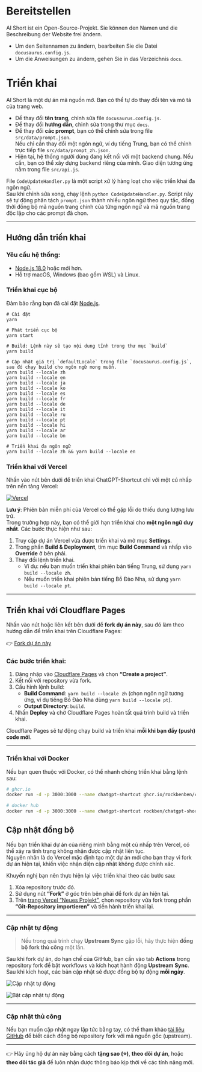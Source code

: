 # Bereitstellen

AI Short ist ein Open-Source-Projekt. Sie können den Namen und die Beschreibung der Website frei ändern.

- Um den Seitennamen zu ändern, bearbeiten Sie die Datei `docusaurus.config.js`.
- Um die Anweisungen zu ändern, gehen Sie in das Verzeichnis `docs`.
# Triển khai

AI Short là một dự án mã nguồn mở. Bạn có thể tự do thay đổi tên và mô tả của trang web.

- Để thay đổi **tên trang**, chỉnh sửa file `docusaurus.config.js`.  
- Để thay đổi **hướng dẫn**, chỉnh sửa trong thư mục `docs`.  
- Để thay đổi **các prompt**, bạn có thể chỉnh sửa trong file `src/data/prompt.json`.  
  Nếu chỉ cần thay đổi một ngôn ngữ, ví dụ tiếng Trung, bạn có thể chỉnh trực tiếp file `src/data/prompt_zh.json`.  
- Hiện tại, hệ thống người dùng đang kết nối với một backend chung. Nếu cần, bạn có thể xây dựng backend riêng của mình. Giao diện tương ứng nằm trong file `src/api.js`.

File `CodeUpdateHandler.py` là một script xử lý hàng loạt cho việc triển khai đa ngôn ngữ.  
Sau khi chỉnh sửa xong, chạy lệnh `python CodeUpdateHandler.py`. Script này sẽ tự động phân tách `prompt.json` thành nhiều ngôn ngữ theo quy tắc, đồng thời đồng bộ mã nguồn trang chính của từng ngôn ngữ và mã nguồn trang độc lập cho các prompt đã chọn.

---

## Hướng dẫn triển khai

### Yêu cầu hệ thống:

- [Node.js 18.0](https://nodejs.org/) hoặc mới hơn.  
- Hỗ trợ macOS, Windows (bao gồm WSL) và Linux.

### Triển khai cục bộ

Đảm bảo rằng bạn đã cài đặt [Node.js](https://nodejs.org/).

```shell
# Cài đặt
yarn

# Phát triển cục bộ
yarn start

# Build: Lệnh này sẽ tạo nội dung tĩnh trong thư mục `build`
yarn build

# Cập nhật giá trị `defaultLocale` trong file `docusaurus.config.js`, sau đó chạy build cho ngôn ngữ mong muốn.
yarn build --locale zh
yarn build --locale en
yarn build --locale ja
yarn build --locale ko
yarn build --locale es
yarn build --locale fr
yarn build --locale de
yarn build --locale it
yarn build --locale ru
yarn build --locale pt
yarn build --locale hi
yarn build --locale ar
yarn build --locale bn

# Triển khai đa ngôn ngữ
yarn build --locale zh && yarn build --locale en

```

### Triển khai với Vercel

Nhấn vào nút bên dưới để triển khai ChatGPT-Shortcut chỉ với một cú nhấp trên nền tảng Vercel:

[![Vercel](https://vercel.com/button)](https://vercel.com/new/clone?repository-url=https%3A%2F%2Fgithub.com%2Frockbenben%2FChatGPT-Shortcut%2Ftree%2Fmain)

**Lưu ý**: Phiên bản miễn phí của Vercel có thể gặp lỗi do thiếu dung lượng lưu trữ.  
Trong trường hợp này, bạn có thể giới hạn triển khai cho **một ngôn ngữ duy nhất**. Các bước thực hiện như sau:

1. Truy cập dự án Vercel vừa được triển khai và mở mục **Settings**.  
2. Trong phần **Build & Deployment**, tìm mục **Build Command** và nhấp vào **Override** ở bên phải.  
3. Thay đổi lệnh triển khai.  
   - Ví dụ: nếu bạn muốn triển khai phiên bản tiếng Trung, sử dụng `yarn build --locale zh`.  
   - Nếu muốn triển khai phiên bản tiếng Bồ Đào Nha, sử dụng `yarn build --locale pt`.

---

## Triển khai với Cloudflare Pages

Nhấn vào nút hoặc liên kết bên dưới để **fork dự án này**, sau đó làm theo hướng dẫn để triển khai trên Cloudflare Pages:

👉 [Fork dự án này](https://github.com/rockbenben/ChatGPT-Shortcut/fork)

### Các bước triển khai:

1. Đăng nhập vào [Cloudflare Pages](https://pages.cloudflare.com/) và chọn **“Create a project”**.  
2. Kết nối với repository vừa fork.  
3. Cấu hình lệnh build:  
   - **Build Command**: `yarn build --locale zh` (chọn ngôn ngữ tương ứng, ví dụ tiếng Bồ Đào Nha dùng `yarn build --locale pt`).  
   - **Output Directory**: `build`.  
4. Nhấn **Deploy** và chờ Cloudflare Pages hoàn tất quá trình build và triển khai.

Cloudflare Pages sẽ tự động chạy build và triển khai **mỗi khi bạn đẩy (push) code mới**.

---

### Triển khai với Docker

Nếu bạn quen thuộc với Docker, có thể nhanh chóng triển khai bằng lệnh sau:

```bash
# ghcr.io
docker run -d -p 3000:3000 --name chatgpt-shortcut ghcr.io/rockbenben/chatgpt-shortcut:latest

# docker hub
docker run -d -p 3000:3000 --name chatgpt-shortcut rockben/chatgpt-shortcut:latest
```

## Cập nhật đồng bộ

Nếu bạn triển khai dự án của riêng mình bằng một cú nhấp trên Vercel, có thể xảy ra tình trạng không nhận được cập nhật liên tục.  
Nguyên nhân là do Vercel mặc định tạo một dự án mới cho bạn thay vì fork dự án hiện tại, khiến việc nhận diện cập nhật không được chính xác.  

Khuyến nghị bạn nên thực hiện lại việc triển khai theo các bước sau:

1. Xóa repository trước đó.  
2. Sử dụng nút **“Fork”** ở góc trên bên phải để fork dự án hiện tại.  
3. Trên [trang Vercel “Neues Projekt”](https://vercel.com/new), chọn repository vừa fork trong phần **“Git-Repository importieren”** và tiến hành triển khai lại.

---

### Cập nhật tự động

> Nếu trong quá trình chạy **Upstream Sync** gặp lỗi, hãy thực hiện **đồng bộ fork thủ công** một lần.

Sau khi fork dự án, do hạn chế của GitHub, bạn cần vào tab **Actions** trong repository fork để bật workflows và kích hoạt hành động **Upstream Sync**.  
Sau khi kích hoạt, các bản cập nhật sẽ được đồng bộ tự động **mỗi ngày**.

![Cập nhật tự động](https://img.newzone.top/2023-05-19-11-57-59.png?imageMogr2/format/webp)

![Bật cập nhật tự động](https://img.newzone.top/2023-05-19-11-59-26.png?imageMogr2/format/webp)

---

### Cập nhật thủ công

Nếu bạn muốn cập nhật ngay lập tức bằng tay, có thể tham khảo [tài liệu GitHub](https://docs.github.com/en/pull-requests/collaborating-with-pull-requests/working-with-forks/syncing-a-fork) để biết cách đồng bộ repository fork với mã nguồn gốc (upstream).

---

👉 Hãy ủng hộ dự án này bằng cách **tặng sao (⭐)**, **theo dõi dự án**, hoặc **theo dõi tác giả** để luôn nhận được thông báo kịp thời về các tính năng mới.
